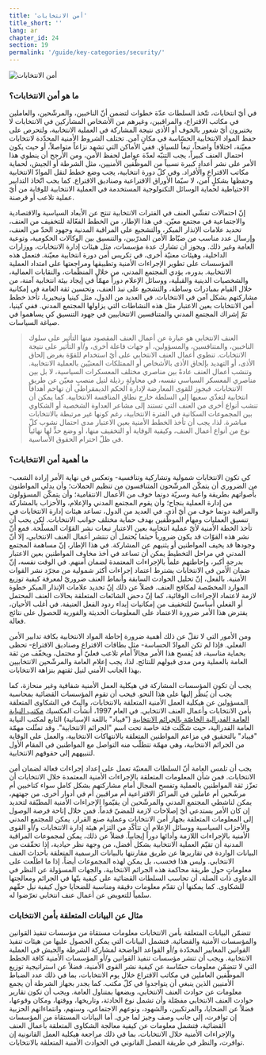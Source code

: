 ```yaml
---
title: 'أمن الانتخابات'
title_short: ''
lang: ar
chapter_id: 24
section: 19
permalink: '/guide/key-categories/security/'
---
```


![أمن الانتخابات](/images/inventory/categories/security.png)

### ما هو أمن الانتخابات؟

في أيّ انتخابات، تتّخذ السلطات عدّة خطوات لتضمن أنّ الناخبين، والمرشّحين، والعاملين في مكاتب الاقتراع، والمراقبين، وغيرهم من الأشخاص المشاركين في الانتخابات لا يختبرون أيّ شعور بالخوف أو الأذى نتيجة المشاركة في العملية الانتخابية، ولتحرص على حفظ المواد الانتخابية الحسّاسة في مكانٍ آمن. تختلف الشروط الأمنية المحدّدة لانتخابات معيّنة، اختلافاً واضحاً، تبعاً للسياق. ففي الأماكن التي تشهد نزاعاً متواصلاً، أو حيث يكون احتمال العنف كبيراً، يجب التنبّه لعدّة عوامل لحفظ الأمن، ومن الأرجح أن ينطوي هذا الأمر على نشر أعدادٍ كبيرة نسبياً من الموظّفين الأمنيين، مثل الشرطة أو الجيش، لحماية مكاتب الاقتراع والأفراد. وفي كلّ دورة انتخابية، يجب وضع خطط لنقل الموادّ الانتخابية وحفظها بشكلٍ آمن، لا سيّما الأوراق الاقتراعية وصناديق الاقتراع. كما يجب اتّخاذ التدابير الاحتياطية لحماية الوسائل التكنولوجية المستخدمة في العملية الانتخابية للوقاية من أيّ عملية تلاعب أو قرصنة.

إنّ احتمالات تفشّي العنف في الفترات الانتخابية تنتج عن الأبعاد السياسية والاقتصادية والاجتماعية في مجتمع معيّن. في هذا الإطار، من الخطط الفعّالة للتخفيف من العنف، تحديد علامات الإنذار المبكر، والتشجيع على المراقبة المدنية وجهود الحدّ من العنف، وإرسال عدد مناسب من ضبّاط الأمن المدرّبين، والتنسيق بين الوكالات الحكومية، وتوعية العامة وغير ذلك. ويجوز أن تشارك عدة مؤسسات، مثل هيئات إدارة الانتخابات، ووزارات الداخلية، وهيئات معنيّة أخرى، في تكريس أمن دورة انتخابية معيّنة. فتعمل هذه المؤسسات على تطوير الإجراءات الأمنية وتطبيقها ومراجعتها على امتداد العملية الانتخابية. بدوره، يؤدي المجتمع المدني، من خلال المنظّمات، والنقابات العمالية، والشخصيات الدينية والقبلية، ووسائل الإعلام دوراً مهمّاً في إيجاد بيئة انتخابية آمنة، من خلال القيام بمبادرات وساطة، والتشجيع على نبذ العنف، وتحسين ثقة العامة في إمكانية مشاركتهم بشكل آمن في الانتخابات. في العديد من الدول، مثل كينيا ونيجيريا، تأخذ خطط أمن الانتخابات بعين الاعتبار مثل هذه النشاطات التي يزاولها المجتمع المدني. ففي كينيا، تمّ إشراك المجتمع المدني والمتنافسين الانتخابيين في جهود التنسيق كي يساهموا في صياغة السياسات.

> العنف الانتخابي هو عبارة عن أعمال العنف المقصود منها التأثير على سلوك الناخبين، والمتنافسين، والمسؤولين، أو جهات فاعلة أخرى، و/أو التأثير على نتيجة الانتخابات. تنطوي أعمال العنف الانتخابي على أيّ استخدام للقوّة بغرض إلحاق الأذى، أو التهديد بإلحاق الأذى بالأشخاص أو الممتلكات المعنيّين بالعملية الانتخابية. وتنشب أعمال العنف عادةً بين مناصري مختلف المعسكرات السياسية، لا بل بين مناصري المعسكر السياسي نفسه، في محاولةٍ رذيلة لنيل منصبٍ معيّن عن طريق الانتخابات. فيجوز للقوى المعارضة لإدارة الحكم الديمقراطي أن تهاجم أهدافاً انتخابية لتغذّي سعيها إلى السلطة خارج نطاق المنافسة الانتخابية. كما يمكن أن تنشب أنواع أخرى من العنف التي تستند إلى مشاعر العداوة الشخصية أو الشكاوي بين المجموعات السكانية في الفترة الانتخابية، رغم كونها غير مرتبطة بالانتخابات مباشرة. لذا، يجب أن تأخذ الخطط الأمنية بعين الاعتبار مدى احتمال نشوب كلّ نوع من أنواع أعمال العنف، وكيفية الوقاية أو التخفيف منها، أو وضع حدٍّ لها نهائياً في ظلّ احترام الحقوق الأساسية.

### ما أهمية أمن الانتخابات؟

كي تكون الانتخابات شمولية وتشاركية وتنافسية- وتعكس في نهاية الأمر إرادة الشعب- من الضروري أن يتمكّن المرشّحون المتنافسون من تنظيم الحملات؛ وأن يدلي المواطنون بأصواتهم بطريقة واعية وسريّة دونما خوف من الأعمال الانتقامية؛ وأن يتمكّن المسؤولون من إدارة العملية بنجاح؛ وأن يقوم المجتمع المدني والإعلام، والأحزاب بالمشاركة والمراقبة دونما خوف من أيّ أذى. في العديد من الدول، تساعد هيئات إدارة الانتخابات في تنسيق العمليات ومهام الموظّفين بهدف حماية مختلف جوانب الانتخابات. لكن يجب أن تأخذ الخطة الأمنية لأيّ عملية انتخابية بعين الاعتبار تبعات نشر القوّات المسلّحة. فمع أنّ نشر هذه القوّات قد يكون ضرورياً حيثما يُحتمل أن تنتشر أعمال العنف الانتخابي، إلا أنّ وجودها قد يخيف المواطنين أو يثنيهم عن المشاركة. في هذا الإطار، إنّ مساهمة المجتمع المدني في مراحل التخطيط يمكن أن تساعد في أخذ مخاوف المواطنين بعين الاعتبار بدرجةٍ أكبر، وإحاطتهم علماً بالإجراءات المعتمدة لضمان أمنهم. في الوقت نفسه، إنّ ضمان الأمن في الانتخابات يشترط اعتماد إجراءات أكثر شمولية من مجرّد نشر القوات الأمنية. بالفعل، إنّ تحليل الحوادث السابقة وأنماط العنف ضروريّ لمعرفة كيفية توزيع الموارد المخصّصة لمكافح العنف. فضلاً عن ذلك إنّ تحديد علامات الإنذار المبكر خطوة لازمة لاعتماد الإجراءات الوقائية، كما إنّ دحض الشائعات المتعلقة بحالات العنف المحتمل أو الفعلي أساسيّ للتخفيف من إمكانيات إبداء ردود الفعل العنيفة. في أغلب الأحيان، يفترض هذا الأمر ضرورة الاعتماد على المعلومات الحديثة والفورية للحصول على نتائج فعالة.

ومن الأمور التي لا تقلّ عن ذلك أهمية ضرورة إحاطة المواد الانتخابية بكافة تدابير الأمن الفعلي. فإذا لم تكن الموادّ الحساسة- مثل بطاقات الاقتراع وصناديق الاقتراع- تحظى بحماية مناسبة، قد يُفسح هذا الأمر مجالاً أمام تلاعب فعليّ أو محتمل، ويخفّف من ثقة العامة بالعملية ومن مدى قبولهم للنتائج. لذا، يجب إعلام العامة والمرشّحين الانتخابيين بهذا الجانب الأمني لنيل ثقتهم بنزاهة الانتخابات.

يجب أن تكون المؤسسات المشاركة في هيكلية العمل الأمنية شفافية وغير منحازة، كما يجب أن يُنظَر إليها على هذا النحو. فيحب أن تقوم المؤسسات القضائية بمحاسبة المسؤولين عن هيكلية العمل الأمنية المتعلقة بالانتخابات، والبتّ في الشكاوى المتعلقة بأمن الانتخابات وأعمال العنف الانتخابي. في العام 1997، أنشأت المكسيك [مكتب النيابة العامة الفدرالية الخاصّة بالجرائم الانتخابية](http://www.pgr.gob.mx/FEPADE/) ("فيباد" باللغة الإسبانية) التابع لمكتب النيابة العامة الفدرالية، حيث شكّلت فئة خاصة تحت اسم "الجرائم الانتخابية". وقد تمثّلت مهمّة "فيباد" بالتحقيق في مزاعم المواطنين المتعلقة بالانتهاكات الانتخابية، والعمل على الوقاية من الجرائم الانتخابية، وهي مهمّة تتطلّب منه التواصل مع المواطنين في المقام الأول لتنبيههم إلى حقوقهم الانتخابية.

يجب أن تلمس العامة أنّ السلطات المعنيّة تعمل على إعداد إجراءات فعالة لضمان أمن الانتخابات. فمن شأن المعلومات المتعلقة بالإجراءات الأمنية المعتمدة خلال الانتخابات أن تعزّز ثقة المواطنين بالعملية وتفسح المجال أمام مشاركتهم بشكل كامل سواء كناخبين أم مرشّحين أم عاملين في المراكز الاقتراعية أم مراقبين أم في أدوار أخرى. من جهتهم، يمكن لناشطي المجتمع المدني والمرشّحين أن يقيّموا الإجراءات الأمنية المطبّقة لتحديد إن كان الأمر يستدعي أيّ إصلاحات لازمة للمضيّ قدماً. فمن خلال إتاحة فرصة الوصول إلى المعلومات المتعلقة بجهاز أمن الانتخابات وعملية صنع القرار، يمكن للمجتمع المدني والأحزاب السياسية ووسائل الإعلام أن تتأكّد من التزام هيئة إدارة الانتخابات و/أو القوى الأمنية بالإجراءات اللازمة وأدائها دوراً إيجابياً. فضلاً عن ذلك، يمكن لمجموعات المراقبة المدنية أن تقيّم العملية الانتخابية بشكل أفضل، من وجهة نظر حيادية، إذا تحقّقت من البيانات الواردة في تقاريرها عن طريق مقارنتها بالبيانات الرسمية المتعلقة بأحداث العنف الانتخابي. وليس هذا فحسب، بل يمكن لهذه المجموعات أيضاً، إذا ما اطلّعت على معلوماتٍ حول طريقة محاكمة هذه الجرائم الانتخابية، والجهات المسؤولة عن النظر في الدعاوى ذات الصلة، أن تحاسب السلطات القضائية على كيفية بتّها في الجرائم ومعالجتها للشكاوى. كما يمكنها أن تقدّم معلومات دقيقة ومناسبة للضحايا حول كيفية نيل حقّهم سلمياً للتعويض عن أعمال عنف انتخابي تعرّضوا له.

### مثال عن البيانات المتعلقة بأمن الانتخابات

تتضمّن البيانات المتعلقة بأمن الانتخابات معلومات مستقاة من مؤسسات تنفيذ القوانين والمؤسسات الأمنية والقضائية. فتشمل البيانات التي يمكن الحصول عليها من هيئات تنفيذ القوانين المعايير المحدّدة و/أو القواعد الواضحة لمشاركة الشرطة والجيش في العملية الانتخابية. ويجب أن تنشر مؤسسات تنفيذ القوانين و/أو المؤسسات الأمنية كافة الخطط التي لا تتضمّن معلومات حسّاسة عن كيفية نشر القوى الأمنية، فضلاً عن استراتيجية توزيع الموظّفين العاملين في مكاتب الاقتراع خلال يوم الانتخابات، بما في ذلك عدد الضباط الأمنيين الذين ينبغي أن يتواجدوا في كلّ مكتب. كما يجدر بجهاز الشرطة أن يجمع معلومات عن حوادث العنف الانتخابي، ويضعها بمتناول العامة. ويجب أن تكون تقارير حوادث العنف الانتخابي مفصّلة وأن تشمل نوع الحادثة، وتاريخها، ووقتها، ومكان وقوعها، فضلاً عن الضحايا، والمرتكبين، والشهود، ونوعهم الاجتماعي، وسنهم، وانتماءاتهم الحزبية إن توافرت، إلى جانب وصف وجيز لما جرى. أما البيانات المستقاة من المؤسسات القضائية، فتشمل معلومات عن كيفية معالجة الشكاوى المتعلقة بأعمال العنف والإجراءات الأمنية خلال الانتخابات، بما في ذلك مراجعة هيكلية العمل القانونية إن توافرت، والنظر في طريقة الفصل القانوني في الحوادث الأمنية المتعلقة بالانتخابات.
